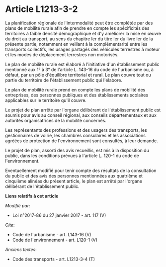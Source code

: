 # Article L1213-3-2

La planification régionale de l'intermodalité peut être complétée par des plans de mobilité rurale afin de prendre en compte
les spécificités des territoires à faible densité démographique et d'y améliorer la mise en œuvre du droit au transport, au
sens du chapitre Ier du titre Ier du livre Ier de la présente partie, notamment en veillant à la complémentarité entre les
transports collectifs, les usages partagés des véhicules terrestres à moteur et les modes de déplacement terrestres non
motorisés. 

Le plan de mobilité rurale est élaboré à l'initiative d'un établissement public mentionné aux 1° à 3° de l'article L. 143-16
du code de l'urbanisme ou, à défaut, par un pôle d'équilibre territorial et rural. Le plan couvre tout ou partie du
territoire de l'établissement public qui l'élabore. 

Le plan de mobilité rurale prend en compte les plans de mobilité des entreprises, des personnes publiques et des
établissements scolaires applicables sur le territoire qu'il couvre. 

Le projet de plan arrêté par l'organe délibérant de l'établissement public est soumis pour avis au conseil régional, aux
conseils départementaux et aux autorités organisatrices de la mobilité concernés. 

Les représentants des professions et des usagers des transports, les gestionnaires de voirie, les chambres consulaires et les
associations agréées de protection de l'environnement sont consultés, à leur demande. 

Le projet de plan, assorti des avis recueillis, est mis à la disposition du public, dans les conditions prévues à l'article
L. 120-1 du code de l'environnement. 

Eventuellement modifié pour tenir compte des résultats de la consultation du public et des avis des personnes mentionnées aux
quatrième et cinquième alinéas du présent article, le plan est arrêté par l'organe délibérant de l'établissement public.

**Liens relatifs à cet article**

_Modifié par_:

  - Loi n°2017-86 du 27 janvier 2017 - art. 117 (V)

_Cite_:

  - Code de l'urbanisme - art. L143-16 (V)
  - Code de l'environnement - art. L120-1 (V)

_Anciens textes_:

  - Code des transports - art. L1213-3-4 (T)
